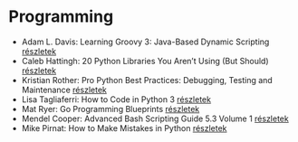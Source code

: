 # Programming

- Adam L. Davis: Learning Groovy 3: Java-Based Dynamic Scripting [részletek](../_details/Adam%20L.%20Davis.md#id_15)
- Caleb Hattingh: 20 Python Libraries You Aren’t Using (But Should) [részletek](../_details/Caleb%20Hattingh.md#id_3)
- Kristian Rother: Pro Python Best Practices: Debugging, Testing and Maintenance [részletek](../_details/Kristian%20Rother.md#id_13)
- Lisa Tagliaferri: How to Code in Python 3 [részletek](../_details/Lisa%20Tagliaferri.md#id_5)
- Mat Ryer: Go Programming Blueprints [részletek](../_details/Mat%20Ryer.md#id_14)
- Mendel Cooper: Advanced Bash Scripting Guide 5.3 Volume 1 [részletek](../_details/Mendel%20Cooper.md#id_2)
- Mike Pirnat: How to Make Mistakes in Python [részletek](../_details/Mike%20Pirnat.md#id_4)